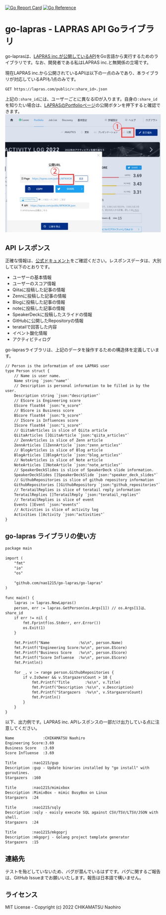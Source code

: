 [![Go Report Card](https://goreportcard.com/badge/github.com/nao1215/go-lapras)](https://goreportcard.com/report/github.com/nao1215/go-lapras)
[![Go Reference](https://pkg.go.dev/badge/github.com/nao1215/go-lapras.svg)](https://pkg.go.dev/github.com/nao1215/go-lapras/go-lapras)

# go-lapras - LAPRAS API Goライブラリ
go-laprasは、[LAPRAS inc.が公開しているAPI](https://github.com/lapras-inc/public-api-schema)をGo言語から実行するためのライブラリです。なお、開発者である私はLAPRAS inc.と無関係の立場です。

現在LAPRAS inc.から公開されているAPIは以下の一点のみであり、本ライブラリが対応しているAPIも1点のみです。
```
GET https://lapras.com/public/<:share_id>.json
```
上記の`:share_id`には、ユーザーごとに異なるIDが入ります。自身の`:share_id`を知りたい場合は、[LAPRASのPortfolioページ](https://lapras.com/person)の公開ボタンを押下すると確認できます。
![Portfolioページサンプル](doc/share_id.jpg)

## API レスポンス
正確な情報は、[公式ドキュメント](https://github.com/lapras-inc/public-api-schema#response)をご確認ください。レスポンスデータは、大別して以下のとおりです。
- ユーザーの基本情報
- ユーザーのスコア情報
- Qiitaに投稿した記事の情報
- Zennに投稿した記事の情報
- Blogに投稿した記事の情報
- noteに投稿した記事の情報
- SpeakerDeckに投稿したスライドの情報
- GitHubに公開したRepositoryの情報
- teratailで回答した内容
- イベント酸化情報
- アクティビティログ

go-laprasライブラリは、上記のデータを操作するための構造体を定義しています。
```
// Person is the information of one LAPRAS user
type Person struct {
	// Name is user name.
	Name string `json:"name"`
	// Description is personal information to be filled in by the user.
	Description string `json:"description"`
	// EScore is Engineering score
	EScore float64 `json:"e_score"`
	// BScore is Business score
	BScore float64 `json:"b_score"`
	// IScore is Influences score
	IScore float64 `json:"i_score"`
	// QiitaArticles is slice of Qiita article
	QiitaArticles []QiitaArticle `json:"qiita_articles"`
	// ZennArticles is slice of Zenn article
	ZennArticles []ZennArticle `json:"zenn_articles"`
	// BlogArticles is slice of Blog article
	BlogArticles []BlogArticle `json:"blog_articles"`
	// NoteArticles is slice of Note article
	NoteArticles []NoteArticle `json:"note_articles"`
	// SpeakerDeckSlides is slice of SpeakerDeck slide information.
	SpeakerDeckSlides []SpeakerDeckSlide `json:"speaker_deck_slides"`
	// GithubRepositories is slice of github repository information
	GithubRepositories []GithubRepository `json:"github_repositories"`
	// TeratailReplies is slice of teratail reply information
	TeratailReplies []TeratailReply `json:"teratail_replies"`
	// TeratailReplies is slice of event
	Events []Event `json:"events"`
	// Activities is slice of activity log
	Activities []Activity `json:"activities"`
}
```

## go-lapras ライブラリの使い方
```
package main

import (
	"fmt"
	"io"
	"os"

	"github.com/nao1215/go-lapras/go-lapras"
)

func main() {
	lapras := lapras.NewLapras()
	person, err := lapras.GetPerson(os.Args[1]) // os.Args[1]は、share_id
	if err != nil {
		fmt.Fprintf(os.Stderr, err.Error())
		os.Exit(1)
	}

	fmt.Printf("Name             :%s\n", person.Name)
	fmt.Printf("Engineering Score:%v\n", person.EScore)
	fmt.Printf("Business Score   :%v\n", person.EScore)
	fmt.Printf("Score Influense  :%v\n", person.EScore)
	fmt.Println()

	for _, v := range person.GithubRepositories {
		if v.IsOwner && v.StargazersCount > 10 {
			fmt.Printf("Title       :%s\n", v.Title)
			fmt.Printf("Description :%s\n", v.Description)
			fmt.Printf("Stargazers  :%v\n", v.StargazersCount)
			fmt.Println()
		}
	}
}
```

以下、出力例です。LAPRAS inc. APIレスポンスの一部だけ出力している点に注意してください。
```
Name             :CHIKAMATSU Naohiro
Engineering Score:3.69
Business Score   :3.69
Score Influense  :3.69

Title       :nao1215/gup
Description :gup - Update binaries installed by "go install" with goroutines.
Stargazers  :160

Title       :nao1215/mimixbox
Description :MimixBox - mimic BusyBox on Linux
Stargazers  :24

Title       :nao1215/sqly
Description :sqly - eaisly execute SQL against CSV/TSV/LTSV/JSON with shell.
Stargazers  :24

Title       :nao1215/mkgoprj
Description :mkgoprj - Golang project template generator
Stargazers  :15
```

## 連絡先
テストを殆どしていないため、バグが潜んでいるはずです。バグに関するご報告は、GitHub Issueまでお願いいたします。報告は日本語で構いません。

## ライセンス
MIT License - Copyright (c) 2022 CHIKAMATSU Naohiro